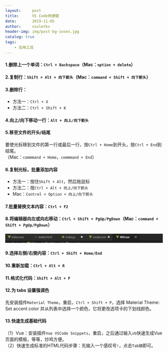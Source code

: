 ```yaml
---
layout:     post
title:      VS Code快捷键
date:       2019-11-05
author:     violetks
header-img: img/post-bg-ioses.jpg
catalog: true
tags:
    - 实用工具
---
```


#### 1.删除上一个单词：`Ctrl + Backspace`（Mac：`option + delete`）

#### 2.复制行：`Shift + Alt + 向下箭头`（Mac：`command + Shift + 向下箭头`）

#### 3.删除行：
- 方法一：`Ctrl + X`
- 方法二：`Ctrl + Shift + K`

#### 4.向上/向下移动一行：`Alt + 向上/向下箭头`

#### 5.移至文件的开头/结尾

要使光标移到文件的第一行或最后一行，按`Ctrl + Home`到开头，按`Ctrl + End`到结尾。<br>
（Mac：`commmand + Home`，`commmand + End`）

#### 6.复制光标，批量添加内容
- 方法一：按住`Shift + Alt`，然后拖鼠标<br>
- 方法二：按`Ctrl + Alt + 向上/向下箭头`<br>
- Mac：`Control + Option + 向上/向下箭头`

#### 7.批量替换文本内容：`Ctrl + F2`

#### 8.将编辑器向左或向右移动：`Ctrl + Shift + PgUp/PgDown`（Mac：`command + Shift + PgUp/PgDown`）
![aG8xb9.gif](/instructPic/aG8xb9.gif)

#### 9.选择左侧/右侧内容：`Ctrl + Shift + Home/End`

#### 10.重新加载：`Ctrl + Alt + R`

#### 11.格式化代码：`Shift + Alt + F`

#### 12.为 tabs 设置强调色
先安装插件`Material Theme`，重启，`Ctrl + Shift + P`，选择 Material Theme: Set accent color 并从列表中选择一个颜色，它将更改选项卡的下划线颜色。

#### 13.快速生成基础代码
（1）Vue：安装插件`Vue VSCode Snippets`，重启，之后通过输入`vb`快速生成Vue页面的模板，等等，炒鸡方便。<br>
（2）快速生成标准的HTML代码步骤：先输入一个感叹号`!`，点击`Tab键`即可。